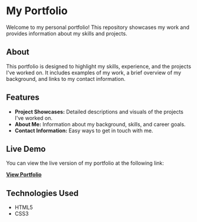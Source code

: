# My Portfolio

Welcome to my personal portfolio! This repository showcases my work and provides information about my skills and projects.

## About

This portfolio is designed to highlight my skills, experience, and the projects I've worked on. It includes examples of my work, a brief overview of my background, and links to my contact information.

## Features

- **Project Showcases:** Detailed descriptions and visuals of the projects I've worked on.
- **About Me:** Information about my background, skills, and career goals.
- **Contact Information:** Easy ways to get in touch with me.

## Live Demo

You can view the live version of my portfolio at the following link:

[**View Portfolio**](https://richard-ochola-portfolio.vercel.app/)

## Technologies Used

- HTML5
- CSS3


